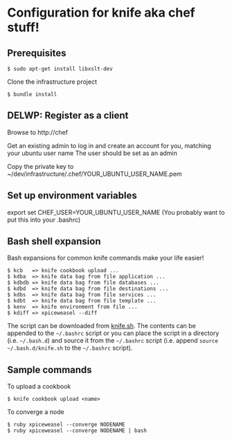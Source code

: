 # Configuration for knife aka chef stuff!

## Prerequisites

    $ sudo apt-get install libxslt-dev

Clone the infrastructure project

    $ bundle install

## DELWP: Register as a client
Browse to http://chef

Get an existing admin to log in and create an account for you, matching your ubuntu user name
The user should be set as an admin

Copy the private key to ~/dev/infrastructure/.chef/YOUR_UBUNTU_USER_NAME.pem

## Set up environment variables
export set CHEF_USER=YOUR_UBUNTU_USER_NAME
(You probably want to put this into your .bashrc)

## Bash shell expansion
Bash expansions for common knife commands make your life easier!

    $ kcb   => knife cookbook upload ...
    $ kdba  => knife data bag from file application ...
    $ kdbdb => knife data bag from file databases ...
    $ kdbd  => knife data bag from file destinations ...
    $ kdbs  => knife data bag from file services ...
    $ kdbt  => knife data bag from file template ...
    $ kenv  => knife environment from file ...
    $ kdiff => xpiceweasel --diff

The script can be downloaded from [knife.sh](knife.sh). The contents can be appended to the `~/.bashrc` script
or you can place the script in a directory (i.e. `~/.bash.d`) and source it from the `~/.bashrc` script (i.e.
append `source ~/.bash.d/knife.sh` to the `~/.bashrc` script).

## Sample commands

To upload a cookbook

    $ knife cookbook upload <name>

To converge a node

    $ ruby xpiceweasel --converge NODENAME
    $ ruby xpiceweasel --converge NODENAME | bash
